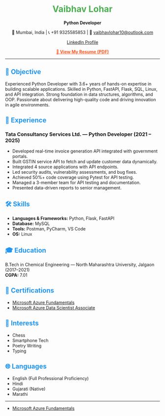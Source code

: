 
<div align="center">
  <h1 style="color:#4CAF50;">Vaibhav Lohar</h1>
  <p><strong>Python Developer</strong></p>
  <p>📍 Mumbai, India | 📞 +91 9325585853 | 📧 <a href="mailto:vaibhavlohar10@outlook.com">vaibhavlohar10@outlook.com</a></p>
  <p><a href="https://www.linkedin.com/in/vvvvvlohar" target="_blank">LinkedIn Profile</a></p>
  <p><a href="30069182_Vaibhav_Lohar_Python_Dev.pdf" target="_blank" style="color:#FF5722; font-weight:bold;">📄 View My Resume (PDF)</a></p>
</div>

<hr>

<h2 style="color:#2196F3;">🎯 Objective</h2>
<p>
Experienced Python Developer with 3.6+ years of hands-on expertise in building scalable applications. Skilled in Python, FastAPI, Flask, SQL, Linux, and API integration. Strong foundation in data structures, algorithms, and OOP. Passionate about delivering high-quality code and driving innovation in agile environments.
</p>

<h2 style="color:#2196F3;">💼 Experience</h2>
<h3>Tata Consultancy Services Ltd. — Python Developer (2021 – 2025)</h3>
<ul>
  <li>Developed real-time invoice generation API integrated with government portals.</li>
  <li>Built GSTIN service API to fetch and update customer data dynamically.</li>
  <li>Integrated 4 source applications with API endpoints.</li>
  <li>Led security audits, vulnerability assessments, and bug fixes.</li>
  <li>Achieved 50%+ code coverage using Pytest for API testing.</li>
  <li>Managed a 3-member team for API testing and documentation.</li>
  <li>Presented data-driven reports to senior management.</li>
</ul>

<h2 style="color:#2196F3;">🛠️ Skills</h2>
<ul>
  <li><strong>Languages & Frameworks:</strong> Python, Flask, FastAPI</li>
  <li><strong>Database:</strong> MySQL</li>
  <li><strong>Tools:</strong> Postman, PyCharm, VS Code</li>
  <li><strong>OS:</strong> Linux</li>
</ul>

<h2 style="color:#2196F3;">🎓 Education</h2>
<p>
B.Tech in Chemical Engineering — North Maharashtra University, Jalgaon (2017–2021)<br>
<strong>CGPA:</strong> 7.01
</p>

<h2 style="color:#2196F3;">📜 Certifications</h2>
<ul>
  <li><a href="https://learn.microsoft.com/api/credentials/share/en-us/VaibhavLohar7044/6EDD0C93170A1F1B?sharingId=76D2B41853AC37D6" target="_blank">Microsoft Azure Fundamentals</a></li>
  <li><a href="https://learn.microsoft.com/api/credentials/share/en-us/VaibhavLohar7044/EBE0E808FD7B38B8?sharingId=76D2B41853AC37D" target="_blank">Microsoft Azure Data Scientist Associate</a></li>
</ul>

<h2 style="color:#2196F3;">🎯 Interests</h2>
<ul>
  <li>Chess</li>
  <li>Smartphone Tech</li>
  <li>Poetry Writing</li>
  <li>Typing</li>
</ul>

<h2 style="color:#2196F3;">🌐 Languages</h2>
<ul>
  <li>English (Full Professional Proficiency)</li>
  <li>Hindi</li>
  <li>Gujarati (Native)</li>
  <li>Marathi</li>
</ul>

<hr>

<ul>
  <li>
    <a href="30069182_Vaibhav_Lohar_Python_Dev.pdf" target="_blank">Microsoft Azure Fundamentals</a>
  </li>
</ul>


